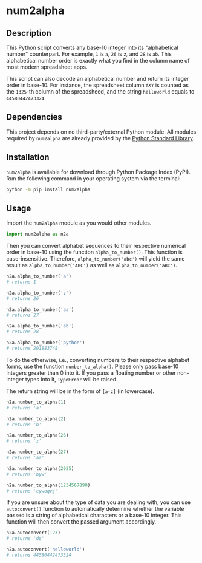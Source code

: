 # num2alpha

## Description

This Python script converts any base-10 integer into its "alphabetical number" counterpart. For example, `1` is `a`, `26` is `z`, and `28` is `ab`. This alphabetical number order is exactly what you find in the column name of most modern spreadsheet apps.

This script can also decode an alphabetical number and return its integer order in base-10. For instance, the spreadsheet column `AXY` is counted as the `1325`-th column of the spreadsheed, and the string `helloworld` equals to `44580442473324`.

## Dependencies

This project depends on no third-party/external Python module. All modules required by `num2alpha` are already provided by the [Python Standard Library](https://docs.python.org/3/library/index.html).

## Installation

`num2alpha` is available for download through Python Package Index (PyPI). Run the following command in your operating system via the terminal:

```sh
python -m pip install num2alpha
```

## Usage

Import the `num2alpha` module as you would other modules.

```python
import num2alpha as n2a
```

Then you can convert alphabet sequences to their respective numerical order in base-10 using the function `alpha_to_number()`. This function is case-insensitive. Therefore, `alpha_to_number('abc')` will yield the same result as `alpha_to_number('ABC')` as well as `alpha_to_number('aBc')`.

```python
n2a.alpha_to_number('a')
# returns 1

n2a.alpha_to_number('z')
# returns 26

n2a.alpha_to_number('aa')
# returns 27

n2a.alpha_to_number('ab')
# returns 28

n2a.alpha_to_number('python')
# returns 201883748
```

To do the otherwise, i.e., converting numbers to their respective alphabet forms, use the function `number_to_alpha()`. Please only pass base-10 integers greater than 0 into it. If you pass a floating number or other non-integer types into it, `TypeError` will be raised.

The return string will be in the form of `[a-z]` (in lowercase).

```python
n2a.number_to_alpha(1)
# returns 'a'

n2a.number_to_alpha(2)
# returns 'b'

n2a.number_to_alpha(26)
# returns 'z'

n2a.number_to_alpha(27)
# returns 'aa'

n2a.number_to_alpha(2025)
# returns 'byw'

n2a.number_to_alpha(1234567890)
# returns 'cywoqvj'
```

If you are unsure about the type of data you are dealing with, you can use `autoconvert()` function to automatically determine whether the variable passed is a string of alphabetical characters or a base-10 integer. This function will then convert the passed argument accordingly.

```python
n2a.autoconvert(123)
# returns 'ds'

n2a.autoconvert('helloworld')
# returns 44580442473324
```
